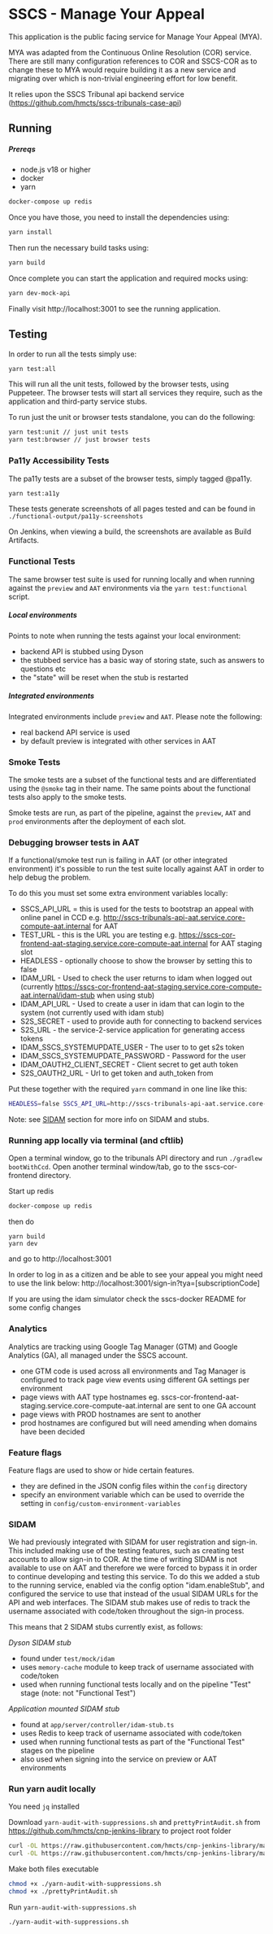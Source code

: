 # SSCS - Manage Your Appeal

This application is the public facing service for Manage Your Appeal (MYA).

MYA was adapted from the Continuous Online Resolution (COR) service. There are still many configuration references to
COR and SSCS-COR as to change these to MYA would require building it as a new service and migrating over which is non-trivial engineering effort for low benefit.

It relies upon the SSCS Tribunal api backend service (https://github.com/hmcts/sscs-tribunals-case-api)

## Running

##### Prereqs

- node.js v18 or higher
- docker
- yarn

```bash
docker-compose up redis
```

Once you have those, you need to install the dependencies using:

```bash
yarn install
```

Then run the necessary build tasks using:

```bash
yarn build
```

Once complete you can start the application and required mocks using:

```bash
yarn dev-mock-api
```

Finally visit http://localhost:3001 to see the running application.

## Testing

In order to run all the tests simply use:

```bash
yarn test:all
```

This will run all the unit tests, followed by the browser tests, using Puppeteer.
The browser tests will start all services they require, such as the application and third-party service stubs.

To run just the unit or browser tests standalone, you can do the following:

```bash
yarn test:unit // just unit tests
yarn test:browser // just browser tests
```

### Pa11y Accessibility Tests

The pa11y tests are a subset of the browser tests, simply tagged @pa11y.

```bash
yarn test:a11y
```

These tests generate screenshots of all pages tested and can be found in `./functional-output/pa11y-screenshots`

On Jenkins, when viewing a build, the screenshots are available as Build Artifacts.

### Functional Tests

The same browser test suite is used for running locally and when running against the `preview` and `AAT` environments via the `yarn test:functional` script.

##### Local environments

Points to note when running the tests against your local environment:

- backend API is stubbed using Dyson
- the stubbed service has a basic way of storing state, such as answers to questions etc
- the "state" will be reset when the stub is restarted

##### Integrated environments

Integrated environments include `preview` and `AAT`. Please note the following:

- real backend API service is used
- by default preview is integrated with other services in AAT

### Smoke Tests

The smoke tests are a subset of the functional tests and are differentiated using the `@smoke` tag in their name. The same points about the functional tests also apply to the smoke tests.

Smoke tests are run, as part of the pipeline, against the `preview`, `AAT` and `prod` environments after the deployment of each slot.

### Debugging browser tests in AAT

If a functional/smoke test run is failing in AAT (or other integrated environment) it's possible to run the test suite locally against AAT in order to help debug the problem.

To do this you must set some extra environment variables locally:

- SSCS_API_URL = this is used for the tests to bootstrap an appeal with online panel in CCD e.g. http://sscs-tribunals-api-aat.service.core-compute-aat.internal for AAT
- TEST_URL - this is the URL you are testing e.g. https://sscs-cor-frontend-aat-staging.service.core-compute-aat.internal for AAT staging slot
- HEADLESS - optionally choose to show the browser by setting this to false
- IDAM_URL - Used to check the user returns to idam when logged out (currently https://sscs-cor-frontend-aat-staging.service.core-compute-aat.internal/idam-stub when using stub)
- IDAM_API_URL - Used to create a user in idam that can login to the system (not currently used with idam stub)
- S2S_SECRET - used to provide auth for connecting to backend services
- S2S_URL - the service-2-service application for generating access tokens
- IDAM_SSCS_SYSTEMUPDATE_USER - The user to to get s2s token
- IDAM_SSCS_SYSTEMUPDATE_PASSWORD - Password for the user
- IDAM_OAUTH2_CLIENT_SECRET - Client secret to get auth token
- S2S_OAUTH2_URL - Url to get token and auth_token from

Put these together with the required `yarn` command in one line like this:

```bash
HEADLESS=false SSCS_API_URL=http://sscs-tribunals-api-aat.service.core-compute-aat.internal TEST_URL=https://sscs-cor-frontend-aat-staging.service.core-compute-aat.internal IDAM_URL=https://sscs-cor-frontend-aat-staging.service.core-compute-aat.internal/idam-stub S2S_SECRET=XXXXXXXXXXXXX S2S_URL=http://rpe-service-auth-provider-aat.service.core-compute-aat.internal IDAM_SSCS_SYSTEMUPDATE_USER=sscs-system-update@hmcts.net IDAM_SSCS_SYSTEMUPDATE_PASSWORD=XXXXXXXXXXX IDAM_OAUTH2_CLIENT_SECRET=XXXXXXXXXXX S2S_OAUTH2_URL=https://idam-api.aat.platform.hmcts.net yarn test:functional
```

Note: see [SIDAM](#sidam) section for more info on SIDAM and stubs.

### Running app locally via terminal (and cftlib)

Open a terminal window, go to the tribunals API directory and run `./gradlew bootWithCcd`.
Open another terminal window/tab, go to the sscs-cor-frontend directory.

Start up redis

```bash
docker-compose up redis
```

then do

```
yarn build
yarn dev
```

and go to http://localhost:3001

In order to log in as a citizen and be able to see your appeal you might need to use the link below:
http://localhost:3001/sign-in?tya=[subscriptionCode]

If you are using the idam simulator check the sscs-docker README for some config changes

### Analytics

Analytics are tracking using Google Tag Manager (GTM) and Google Analytics (GA), all managed under the SSCS account.

- one GTM code is used across all environments and Tag Manager is configured to track page view events using different GA settings per environment
- page views with AAT type hostnames eg. sscs-cor-frontend-aat-staging.service.core-compute-aat.internal are sent to one GA account
- page views with PROD hostnames are sent to another
- prod hostnames are configured but will need amending when domains have been decided

### Feature flags

Feature flags are used to show or hide certain features.

- they are defined in the JSON config files within the `config` directory
- specify an environment variable which can be used to override the setting in `config/custom-environment-variables`

### SIDAM

We had previously integrated with SIDAM for user registration and sign-in. This included making use of the testing features, such as creating test accounts to allow sign-in to COR.
At the time of writing SIDAM is not available to use on AAT and therefore we were forced to bypass it in order to continue developing and testing this service.
To do this we added a stub to the running service, enabled via the config option "idam.enableStub", and configured the service to use that instead of the usual SIDAM URLs for the API and web interfaces.
The SIDAM stub makes use of redis to track the username associated with code/token throughout the sign-in process.

This means that 2 SIDAM stubs currently exist, as follows:

_Dyson SIDAM stub_

- found under `test/mock/idam`
- uses `memory-cache` module to keep track of username associated with code/token
- used when running functional tests locally and on the pipeline "Test" stage (note: not "Functional Test")

_Application mounted SIDAM stub_

- found at `app/server/controller/idam-stub.ts`
- uses Redis to keep track of username associated with code/token
- used when running functional tests as part of the "Functional Test" stages on the pipeline
- also used when signing into the service on preview or AAT environments

### Run yarn audit locally

You need `jq` installed

Download `yarn-audit-with-suppressions.sh` and `prettyPrintAudit.sh` from https://github.com/hmcts/cnp-jenkins-library 
to project root folder

```bash
curl -OL https://raw.githubusercontent.com/hmcts/cnp-jenkins-library/master/resources/uk/gov/hmcts/pipeline/yarn/yarn-audit-with-suppressions.sh
curl -OL https://raw.githubusercontent.com/hmcts/cnp-jenkins-library/master/resources/uk/gov/hmcts/pipeline/yarn/prettyPrintAudit.sh
```

Make both files executable

```bash
chmod +x ./yarn-audit-with-suppressions.sh
chmod +x ./prettyPrintAudit.sh
```

Run `yarn-audit-with-suppressions.sh`

```bash
./yarn-audit-with-suppressions.sh
```
